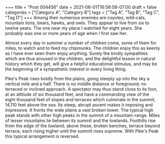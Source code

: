 +++
title = "Post 004456"
date = 2021-06-01T16:56:58-07:00
draft = false
categories = ["Category A", "Category B"]
tags = ["Tag A", "Tag B", "Tag C", "Tag D"]
+++
Among their numerous enemies are coyotes, wild-cats, mountain lions, bears, hawks, and owls. They appear to live from six to twelve years. The one near my place I watched for eight years. She probably was one or more years of age when I first saw her.

Almost every day in summer a number of children come, some of them for miles, to watch and to feed my chipmunks. The children enjoy this as keenly as I have ever seen them enjoy anything. Surely the kindly sympathies which are thus aroused in the children, and the delightful lesson in natural history which they get, will give a helpful educational stimulus, and may be the beginning of a sympathetic interest in every living thing.

Pike's Peak rises boldly from the plains, going steeply up into the sky a vertical mile and a half. There is no middle distance or foreground; no terraced or inclined approach. A spectator may thus stand close to its foot, at an altitude of six thousand feet, and have a commanding view of the eight thousand feet of slopes and terraces which culminate in the summit, 14,110 feet above the sea. Its steep, abrupt ascent makes it imposing and impressive. It fronts the wide plains a vast broken tower. The typical high peak stands with other high peaks in the summit of a mountain-range. Miles of lesser mountains lie between its summit and the lowlands. Foothills rise from the edge of the lowland; above these, broken benches, terrace beyond terrace, each rising higher until the summit rises supreme. With Pike's Peak this typical arrangement is reversed.
